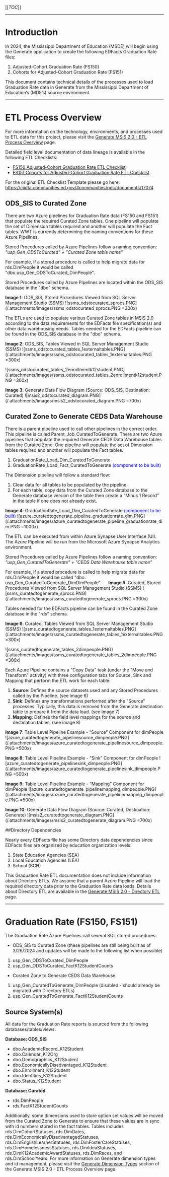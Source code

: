 [[_TOC_]]

---
# Introduction
In 2024, the Mississippi Department of Education (MSDE) will begin using the Generate application to create the following EDFacts Graduation Rate files: 
1. Adjusted-Cohort Graduation Rate (FS150)
1. Cohorts for Adjusted-Cohort Graduation Rate (FS151)

This document contains technical details of the processes used to load Graduation Rate data in Generate from the Mississippi Department of Education’s (MDE’s) source environment.

---
# ETL Process Overview

For more information on the technology, environments, and processes used to ETL data for this project, please visit the [Generate MSIS 2.0 - ETL Process Overview](/Generate-MSIS-2.0-%2D-ETL-Process-Overview) page.


Detailed field level documentation of data lineage is available in the following ETL Checklists:
- [FS150 Adjusted-Cohort Graduation Rate ETL Checklist](https://example.link.sharepoint)
- [FS151 Cohorts for Adjusted-Cohort Graduation Rate ETL Checklist](https://example.link.sharepoint).

For the original ETL Checklist Template please go here: 
https://ciidta.communities.ed.gov/#communities/pdc/documents/17074


## ODS_SIS to Curated Zone

There are two Azure pipelines for Graduation Rate data (FS150 and FS151) that populate the required Curated Zone tables. One pipeline will populate the set of Dimension tables required and another will populate the Fact tables. WWT is currently determining the naming conventions for these Azure Pipelines.

Stored Procedures called by Azure Pipelines follow a naming convention:
_"usp_Gen_ODSToCurated" + "Curated Zone table name"_

For example, if a stored procedure is called to help migrate data for rds.DimPeople it would be called "dbo.usp_Gen_ODSToCurated_DimPeople".

Stored Procedures called by Azure Pipelines are located within the ODS_SIS database in the "dbo" schema.

**Image 1**: ODS_SIS, Stored Procedures Viewed from SQL Server Management Studio (SSMS)
![ssms_odstocurated_sprocs.PNG](/.attachments/images/ssms_odstocurated_sprocs.PNG =300x)

The ETLs are used to populate various Curated Zone tables in MSIS 2.0 according to the data requirements for the EDFacts file specification(s) and other data warehousing needs. Tables needed for the EDFacts pipeline can be found in the ODS_SIS database in the "dbo" schema.

**Image 2**: ODS_SIS, Tables Viewed in SQL Server Management Studio (SSMS)
![ssms_odstocurated_tables_1externaltables.PNG](/.attachments/images/ssms_odstocurated_tables_1externaltables.PNG =300x)

![ssms_odstocurated_tables_2enrollmentk12student.PNG](/.attachments/images/ssms_odstocurated_tables_2enrollmentk12student.PNG =300x)


**Image 3**: Generate Data Flow Diagram (Source: ODS_SIS, Destination: Curated)
![msis2_odstocurated_diagram.PNG](/.attachments/images/msis2_odstocurated_diagram.PNG =700x)

## Curated Zone to Generate CEDS Data Warehouse

There is a parent pipeline used to call other pipelines in the correct order. This pipeline is called Parent_Job_CuratedToGenerate. There are two Azure pipelines that populate the required Generate CEDS Data Warehouse tables from the Curated Zone. One pipeline will populate the set of Dimension tables required and another will populate the Fact tables.
1. GraduationRate_Load_Dim_CuratedToGenerate
1. GraduationRate_Load_Fact_CuratedToGenerate <font color="blue">(component to be built)</font>

The Dimension pipeline will follow a standard flow: 
1. Clear data for all tables to be populated by the pipeline.
1. For each table, copy data from the Curated Zone database to the Generate database version of the table then create a “Minus 1 Record” in the table if one does not already exist. 

**Image 4**: GraduationRate_Load_Dim_CuratedToGenerate <font color="blue">(component to be built)</font>
![azure_curatedtogenerate_pipeline_graduationrate_dim.PNG](/.attachments/images/azure_curatedtogenerate_pipeline_graduationrate_dim.PNG =1000x)

The ETL can be executed from within Azure Synapse User Interface (UI). The Azure Pipeline will be run from the Microsoft Azure Synapse Analytics environment.

Stored Procedures called by Azure Pipelines follow a naming convention:
_"usp_Gen_CuratedToGenerate" + "CEDS Data Warehouse table name"_

For example, if a stored procedure is called to help migrate data for rds.DimPeople it would be called "dbo. usp_Gen_CuratedToGenerate_DimDimPeople".
 
**Image 5**: Curated, Stored Procedures Viewed from SQL Server Management Studio (SSMS)
![ssms_curatedtogenerate_sprocs.PNG](/.attachments/images/ssms_curatedtogenerate_sprocs.PNG =300x)
 
Tables needed for the EDFacts pipeline can be found in the Curated Zone database in the "rds" schema.

**Image 6**: Curated, Tables Viewed from SQL Server Management Studio (SSMS)
![ssms_curatedtogenerate_tables_1externaltables.PNG](/.attachments/images/ssms_curatedtogenerate_tables_1externaltables.PNG =300x)

![ssms_curatedtogenerate_tables_2dimpeople.PNG](/.attachments/images/ssms_curatedtogenerate_tables_2dimpeople.PNG =300x)

Each Azure Pipeline contains a "Copy Data" task (under the "Move and Transform" activity) with three configuration tabs for Source, Sink and Mapping that perform the ETL work for each table: 
1. **Source**: Defines the source datasets used and any Stored Procedures called by the Pipeline. (see image 6)
1. **Sink**: Defines any transformations performed after the "Source" processes. Typically, this data is removed from the Generate destination table to prepare it from the data load. (see image 7)
1. **Mapping**: Defines the field level mappings for the source and destination tables. (see image 8)


**Image 7**: Table Level Pipeline Example - “Source” Component for dimPeople 
![azure_curatedtogenerate_pipelinesource_dimpeople.PNG](/.attachments/images/azure_curatedtogenerate_pipelinesource_dimpeople.PNG =500x)

**Image 8**: Table Level Pipeline Example - “Sink” Component for dimPeople 
![azure_curatedtogenerate_pipelinesink_dimpeople.PNG](/.attachments/images/azure_curatedtogenerate_pipelinesink_dimpeople.PNG =500x)
 
**Image 9**: Table Level Pipeline Example - “Mapping” Component for dimPeople 
![azure_curatedtogenerate_pipelinemapping_dimpeople.PNG](/.attachments/images/azure_curatedtogenerate_pipelinemapping_dimpeople.PNG =500x)

**Image 10**: Generate Data Flow Diagram (Source: Curated, Destination: Generate)
![msis2_curatedtogenerate_diagram.PNG](/.attachments/images/msis2_curatedtogenerate_diagram.PNG =700x)


##Directory Dependencies  

Nearly every EDFacts file has some Directory data dependencies since EDFacts files are organized by education organization levels: 
1. State Education Agencies (SEA)
1. Local Education Agencies (LEA)
1. School (SCH)

This Graduation Rate ETL documentation does not include information about Directory ETLs. We assume that a parent Azure Pipeline will load the required directory data prior to the Graduation Rate data loads. Details about Directory ETL are available in the [Generate MSIS 2.0 - Directory ETL](/Generate-MSIS-2.0-%2D-Directory-ETL) page.

---
# Graduation Rate (FS150, FS151)

The Graduation Rate Azure Pipelines call several SQL stored procedures:
- ODS_SIS to Curated Zone (these pipelines are still being built as of 3/26/2024 and updates will be made to the following list when possible)
1. usp_Gen_ODSToCurated_DimPeople
1. usp_Gen_ODSToCurated_FactK12StudentCounts
- Curated Zone to Generate CEDS Data Warehouse
1. usp_Gen_CuratedToGenerate_DimPeople (disabled - should already be migrated with Directory ETLs)
1. usp_Gen_CuratedToGenerate_FactK12StudentCounts

## Source System(s)
All data for the Graduation Rate reports is sourced from the following databases/tables/views:

**Database: ODS_SIS**
- dbo.AcademicRecord_K12Student
- dbo.Calendar_K12Org
- dbo.Demographics_K12Student
- dbo.EconomicallyDisadvantaged_K12Student
- dbo.Enrollment_K12Student
- dbo.Identities_K12Student
- dbo.Status_K12Student

**Database: Curated**
- rds.DimPeople
- rds.FactK12StudentCounts

Additionally, some dimensions used to store option set values will be moved from the Curated Zone to Generate to ensure that these values are in sync with id numbers stored in the fact tables. Tables includes rds.DimCohortStatuses, rds.DimDates, rds.DimEconomicallyDisadvantagedStatuses, rds.DimEnglishLearnerStatuses, rds.DimFosterCareStatuses, rds.DimHomelessnessStatuses, rds.DimIdeaStatuses, rds.DimK12AcademicAwardStatuses, rds.DimRaces, and rds.DimSchoolYears. For more information on Generate dimension types and id management, please visit the [Generate Dimension Types](/Generate-MSIS-2.0-%2D-ETL-Process-Overview#generate-dimension-types) section of the Generate MSIS 2.0 - ETL Process Overview page.

